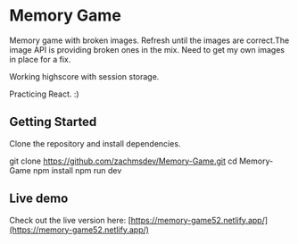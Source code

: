 
# Memory Game

Memory game with broken images. Refresh until the images are correct.The image API is providing broken ones in the mix. Need to get my
own images in place for a fix. 

Working highscore with session storage. 

Practicing React. :)

## Getting Started

Clone the repository and install dependencies.

git clone https://github.com/zachmsdev/Memory-Game.git
cd Memory-Game
npm install
npm run dev

## Live demo

Check out the live version here: [https://memory-game52.netlify.app/](https://memory-game52.netlify.app/)







